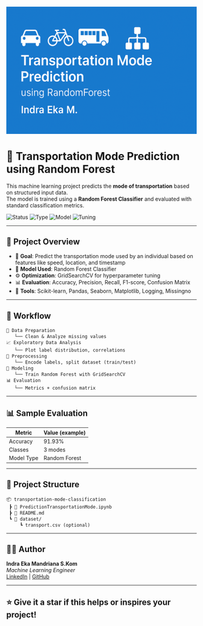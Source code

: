 ![Banner](assets/banner.png)

# 🚗 Transportation Mode Prediction using Random Forest

This machine learning project predicts the **mode of transportation** based on structured input data.  
The model is trained using a **Random Forest Classifier** and evaluated with standard classification metrics.

![Status](https://img.shields.io/badge/Project-Completed-brightgreen?style=flat)
![Type](https://img.shields.io/badge/Type-Multiclass%20Classification-blue?style=flat)
![Model](https://img.shields.io/badge/Model-RandomForest-yellowgreen?style=flat)
![Tuning](https://img.shields.io/badge/Hyperparameter_GridSearch-orange?style=flat)

---

## 🚀 Project Overview

- 🎯 **Goal**: Predict the transportation mode used by an individual based on features like speed, location, and timestamp
- 🧠 **Model Used**: Random Forest Classifier
- ⚙️ **Optimization**: GridSearchCV for hyperparameter tuning
- 📊 **Evaluation**: Accuracy, Precision, Recall, F1-score, Confusion Matrix
- 📝 **Tools**: Scikit-learn, Pandas, Seaborn, Matplotlib, Logging, Missingno

---

## 🧠 Workflow

```text
📂 Data Preparation
   └── Clean & Analyze missing values
📈 Exploratory Data Analysis
   └── Plot label distribution, correlations
🧹 Preprocessing
   └── Encode labels, split dataset (train/test)
🧪 Modeling
   └── Train Random Forest with GridSearchCV
📊 Evaluation
   └── Metrics + confusion matrix
```

---

## 📊 Sample Evaluation

| Metric     | Value (example) |
|------------|------------------|
| Accuracy   | 91.93%              |
| Classes    | 3 modes         |
| Model Type | Random Forest    |

---

## 📂 Project Structure

```
📦 transportation-mode-classification
 ┣ 📄 PredictionTransportationMode.ipynb
 ┣ 📄 README.md
 ┗ 📁 dataset/
     ┗ transport.csv (optional)
```

---

## 👨‍💻 Author

**Indra Eka Mandriana S.Kom**  
_Machine Learning Engineer_  
[LinkedIn](https://linkedin.com/in/indra-eka-mandriana-47a885148/) | [GitHub](https://github.com/indraekam)

---

## ⭐ Give it a star if this helps or inspires your project!
